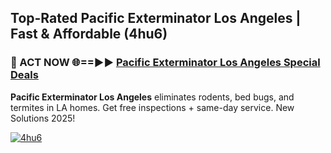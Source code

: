 ## Top-Rated Pacific Exterminator Los Angeles | Fast & Affordable (4hu6)

<h3>🐜 ACT NOW 🌐==►► <a href="https://tinyurl.com/2dysvsjj" rel="nofollow">Pacific Exterminator Los Angeles Special Deals</a></h3>

**Pacific Exterminator Los Angeles** eliminates rodents, bed bugs, and termites in LA homes. Get free inspections + same-day service. New Solutions 2025!

[![4hu6](https://i.imgur.com/JCYaghj.jpeg)](https://tinyurl.com/2dysvsjj)